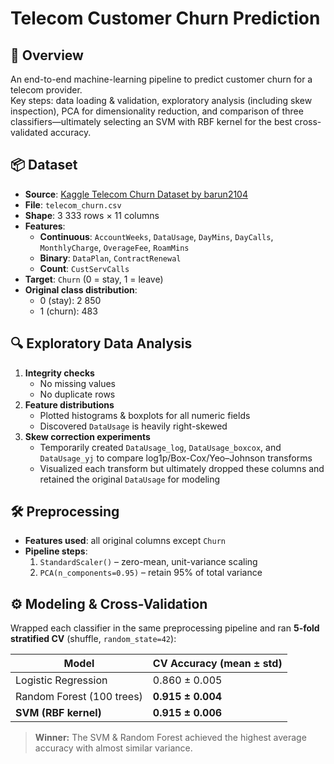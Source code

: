 # Telecom Customer Churn Prediction

## 🚀 Overview  
An end-to-end machine-learning pipeline to predict customer churn for a telecom provider.  
Key steps: data loading & validation, exploratory analysis (including skew inspection), PCA for dimensionality reduction, and comparison of three classifiers—ultimately selecting an SVM with RBF kernel for the best cross-validated accuracy.

## 📦 Dataset  
- **Source**: [Kaggle Telecom Churn Dataset by barun2104](https://www.kaggle.com/datasets/barun2104/telecom-churn/data)  
- **File**: `telecom_churn.csv`  
- **Shape**: 3 333 rows × 11 columns  
- **Features**:  
  - **Continuous**: `AccountWeeks`, `DataUsage`, `DayMins`, `DayCalls`, `MonthlyCharge`, `OverageFee`, `RoamMins`  
  - **Binary**: `DataPlan`, `ContractRenewal`  
  - **Count**: `CustServCalls`  
- **Target**: `Churn` (0 = stay, 1 = leave)  
- **Original class distribution**:  
  - 0 (stay): 2 850  
  - 1 (churn):   483  

## 🔍 Exploratory Data Analysis  
1. **Integrity checks**  
   - No missing values  
   - No duplicate rows  
2. **Feature distributions**  
   - Plotted histograms & boxplots for all numeric fields  
   - Discovered `DataUsage` is heavily right-skewed  
3. **Skew correction experiments**  
   - Temporarily created `DataUsage_log`, `DataUsage_boxcox`, and `DataUsage_yj` to compare log1p/Box-Cox/Yeo–Johnson transforms  
   - Visualized each transform but ultimately dropped these columns and retained the original `DataUsage` for modeling  

## 🛠 Preprocessing  
- **Features used**: all original columns except `Churn`  
- **Pipeline steps**:  
  1. `StandardScaler()` – zero-mean, unit-variance scaling  
  2. `PCA(n_components=0.95)` – retain 95% of total variance  

## ⚙️ Modeling & Cross-Validation  
Wrapped each classifier in the same preprocessing pipeline and ran **5-fold stratified CV** (shuffle, `random_state=42`):

| Model                     | CV Accuracy (mean ± std) |
|---------------------------|--------------------------|
| Logistic Regression       | 0.860 ± 0.005            |
| Random Forest (100 trees) | **0.915 ± 0.004**            |
| **SVM (RBF kernel)**      | **0.915 ± 0.006**        |

> **Winner:** The SVM & Random Forest achieved the highest average accuracy with almost similar variance.
